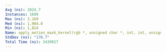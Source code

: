 ```yaml
---
Avg (ns): 2024.7
Instances: 1699
Max (ns): 3,169
Med (ns): 1,984.0
Min (ns): 1,824
Name: apply_motion_mask_kernel(rgb *, unsigned char *, int, int, unsigned long)
StdDev (ns): "178.7"
Total Time (ns): 3439927
---
```

